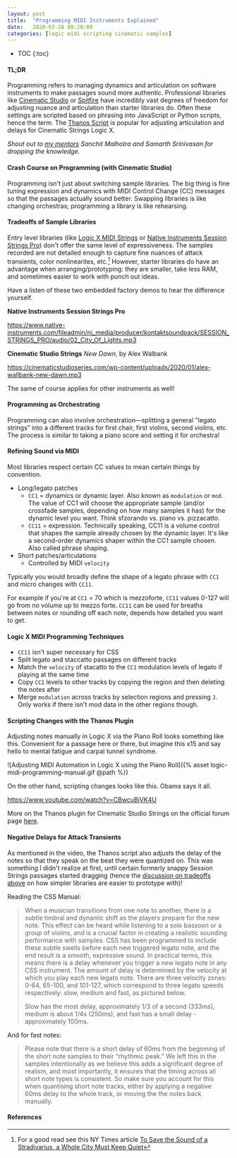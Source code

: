 ```yaml
---
layout: post
title:  "Programming MIDI Instruments Explained"
date:   2020-03-28 08:20:00
categories: [logic midi scripting cinematic samples]
---
```


* TOC
{:toc}


#### TL;DR

Programming refers to managing dynamics and articulation on software instruments to make passages sound more authentic. Professional libraries like [Cinematic Studio](https://cinematicstudioseries.com) or [Spitfire](https://www.spitfireaudio.com/shop/a-z/bbc-symphony-orchestra/) have incredibly vast degrees of freedom for adjusting nuance and articulation than starter libraries do. Often these settings are scripted based on phrasing into JavaScript or Python scripts, hence the term. The [Thanos Script](https://vi-control.net/community/threads/free-permanent-fix-for-css-legato.71972/) is popular for adjusting articulation and delays for Cinematic Strings Logic X.

*Shout out to [my mentors](/about#my-mentors) Sanchit Malhotra and Samarth Srinivasan for dropping the knowledge.*

#### Crash Course on Programming (with Cinematic Studio) 

Programming isn't just about switching sample libraries. The big thing is fine tuning expression and dynamics with MIDI Control Change (CC) messages so that the passages actually sound better. Swapping libraries is like changing orchestras; programming a library is like rehearsing.

#### Tradeoffs of Sample Libraries

Entry level libraries (like [Logic X MIDI Strings](https://support.apple.com/en-us/HT208461) or [Native Instruments Session Strings Pro](https://www.native-instruments.com/en/products/komplete/cinematic/session-strings-pro/)) don't offer the same level of expressiveness. The samples recorded are not detailed enough to capture fine nuances of attack transients, color nonlinearites, etc.[^1] However, starter libraries do have an advantage when arranging/prototyping: they are smaller, take less RAM, and sometimes easier to work with punch out ideas.

Have a listen of these two embedded factory demos to hear the difference yourself.

**Native Instruments Session Strings Pro** 

https://www.native-instruments.com/fileadmin/ni_media/producer/kontaktsoundpack/SESSION_STRINGS_PRO/audio/02_City_Of_Lights.mp3

**Cinematic Studio Strings** *New Dawn*, by Alex Walbank

https://cinematicstudioseries.com/wp-content/uploads/2020/01/alex-wallbank-new-dawn.mp3

The same of course applies for other instruments as well!

#### Programming as Orchestrating

Programming can also involve orchestration—splitting a general "legato strings" into a different tracks for first chair, first violins, second violins, etc. The process is similar to taking a piano score and setting it for orchestra!

#### Refining Sound via MIDI

Most libraries respect certain CC values to mean certain things by convention.

* Long/legato patches
  * `CC1` = dynamics or dynamic layer. Also known as `modulation` or `mod`. The value of CC1 will choose the appropriate sample (and/or crossfade samples, depending on how many samples it has) for the dynamic level you want. Think sfzorando vs. piano vs. pizzacatto.
  * `CC11` = expression. Technically speaking, CC11 is a volume control that shapes the sample already chosen by the dynamic layer. It's like a second-order dynamics shaper within the CC1 sample chosen. Also called phrase shaping.
* Short patches/articulations 
  * Controlled by MIDI `velocity`

Typically you would broadly define the shape of a legato phrase with `CC1` and micro changes with `CC11`.

For example if you're at `CC1` = 70 which is mezzoforte, `CC11` values 0-127 will go from no volume up to mezzo forte. `CC11` can be used for breaths between notes or rounding off each note, depends how detailed you want to get.

#### Logic X MIDI Programming Techniques

* `CC11` isn't super necessary for CSS
* Split legato and staccatto passages on different tracks
* Match the `velocity` of stacatto to the `CC1` modulation levels of legato if playing at the same time
* Copy `CC1` levels to other tracks by copying the region and then deleting the notes after
* Merge `modulation` across tracks by selection regions and pressing `J`. Only works if there isn't mod data in the other regions though.

#### Scripting Changes with the Thanos Plugin

Adjusting notes manually in Logic X via the Piano Roll looks something like this. Convenient for a passage here or there, but imagine this x15 and say hello to mental fatigue and carpal tunnel syndrome.

![Adjusting MIDI Automation in Logic X using the Piano Roll]({% asset logic-midi-programming-manual.gif @path %})

On the other hand, scripting changes looks like this. Obama says it all.

https://www.youtube.com/watch?v=CBwcuBjVK4U

More on the Thanos plugin for Cinematic Studio Strings on the official forum page [here](https://vi-control.net/community/threads/free-permanent-fix-for-css-legato.71972/).

#### Negative Delays for Attack Transients

As mentioned in the video, the Thanos script also adjusts the delay of the notes so that they speak on the beat they were quantized on. This was something I didn't realize at first, until certain formerly snappy Session Strings passages started dragging (hence the [discussion on tradeoffs above](#tradeoffs-of-sample-libraries) on how simpler libraries are easier to prototype with)!

Reading the CSS Manual:

> When a musician transitions from one note to another, there is a subtle timbral and dynamic shift as the players prepare for the new note. This effect can be heard while listening to a solo bassoon or a group of violins, and is a crucial factor in creating a realistic sounding performance with samples. CSS has been programmed to include these subtle swells before each new triggered legato note, and the end result is a smooth, expressive sound. In practical terms, this means there is a delay whenever you trigger a new legato note in any CSS instrument. The amount of delay is determined by the velocity at which you play each new legato note. There are three velocity zones: 0-64, 65-100, and 101-127, which correspond to three legato speeds respectively: slow, medium and fast, as pictured below.
>
> Slow has the most delay, approximately 1/3 of a second (333ms), medium is about 1/4s (250ms), and fast has a small delay - approximately 100ms. 

And for fast notes:

> Please note that there is a short delay of 60ms from the beginning of the short note samples to their “rhythmic peak.” We left this in the samples intentionally as we believe this adds a significant degree of realism, and most importantly, it ensures that the timing across all short note types is consistent. So make sure you account for this when quantising short note tracks, either by applying a negative 60ms delay to the whole track, or moving the the notes back manually. 

#### References

[^1]: For a good read see this NY Times article [To Save the Sound of a Stradivarius, a Whole City Must Keep Quiet](https://www.nytimes.com/2019/01/17/arts/music/stradivarius-sound-bank-recording-cremona.html)
